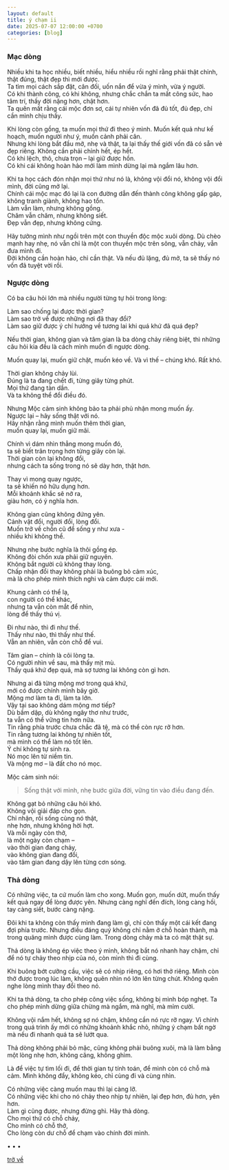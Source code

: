 ```yaml
---
layout: default
title: ý chạm ii
date: 2025-07-07 12:00:00 +0700
categories: [blog]
---
```


### Mạc dòng

Nhiều khi ta học nhiều, biết nhiều, hiểu nhiều rồi nghĩ rằng phải thật chỉnh, thật đúng, thật đẹp thì mới được.  
Ta tìm mọi cách sắp đặt, cân đối, uốn nắn để vừa ý mình, vừa ý người.  
Có khi thành công, có khi không, nhưng chắc chắn ta mất công sức, hao tâm trí, thấy đời nặng hơn, chật hơn.  
Ta quên mất rằng cái mộc đơn sơ, cái tự nhiên vốn đã đủ tốt, đủ đẹp, chỉ cần mình chịu thấy.

Khi lòng còn gồng, ta muốn mọi thứ đi theo ý mình. Muốn kết quả như kế hoạch, muốn người như ý, muốn cảnh phải cân.  
Nhưng khi lòng bắt đầu mở, nhẹ và thật, ta lại thấy thế giới vốn đã có sẵn vẻ đẹp riêng. Không cần phải chỉnh hết, ép hết.  
Có khi lệch, thô, chưa trọn – lại giữ được hồn.  
Có khi cái không hoàn hảo mới làm mình dừng lại mà ngắm lâu hơn.

Khi ta học cách đón nhận mọi thứ như nó là, không vội đổi nó, không vội đổi mình, đời cũng mở lại.  
Chính cái mộc mạc đó lại là con đường dẫn đến thành công không gấp gáp, không tranh giành, không hao tổn.  
Làm vẫn làm, nhưng không gồng.  
Chăm vẫn chăm, nhưng không siết.  
Đẹp vẫn đẹp, nhưng không cứng.

Hãy tưởng mình như ngồi trên một con thuyền độc mộc xuôi dòng. Dù chèo mạnh hay nhẹ, nó vẫn chỉ là một con thuyền mộc trên sông, vẫn chảy, vẫn đưa mình đi.  
Đời không cần hoàn hảo, chỉ cần thật. Và nếu đủ lặng, đủ mở, ta sẽ thấy nó vốn đã tuyệt vời rồi.

### Ngược dòng

Có ba câu hỏi lớn mà nhiều người từng tự hỏi trong lòng:

Làm sao chống lại được thời gian?  
Làm sao trở về được những nơi đã thay đổi?  
Làm sao giữ được ý chí hướng về tương lai khi quá khứ đã quá đẹp?  

Nếu thời gian, không gian và tâm gian là ba dòng chảy riêng biệt, thì những câu hỏi kia đều là cách mình muốn đi ngược dòng.  

Muốn quay lại, muốn giữ chặt, muốn kéo về.
Và vì thế – chúng khó. Rất khó.


Thời gian không chảy lùi.  
Đúng là ta đang chết đi, từng giây từng phút.  
Mọi thứ đang tàn dần.  
Và ta không thể đổi điều đó.  

Nhưng Mộc cảm sinh không bảo ta phải phủ nhận mong muốn ấy.  
Ngược lại – hãy sống thật với nó.  
Hãy nhận rằng mình muốn thêm thời gian,  
muốn quay lại, muốn giữ mãi.  

Chính vì dám nhìn thẳng mong muốn đó,  
ta sẽ biết trân trọng hơn từng giây còn lại.  
Thời gian còn lại không đổi,  
nhưng cách ta sống trong nó sẽ dày hơn, thật hơn.  

Thay vì mong quay ngược,  
ta sẽ khiến nó hữu dụng hơn.  
Mỗi khoảnh khắc sẽ nở ra,  
giàu hơn, có ý nghĩa hơn.  


Không gian cũng không đứng yên.  
Cảnh vật đổi, người đổi, lòng đổi.  
Muốn trở về chốn cũ để sống y như xưa -  
nhiều khi không thể.  

Nhưng nhẹ bước nghĩa là thôi gồng ép.  
Không đòi chốn xưa phải giữ nguyên.  
Không bắt người cũ không thay lòng.  
Chấp nhận đổi thay không phải là buông bỏ cảm xúc,  
mà là cho phép mình thích nghi và cảm được cái mới.  

Khung cảnh có thể lạ,  
con người có thể khác,  
nhưng ta vẫn còn mắt để nhìn,  
lòng để thấy thú vị.  

Đi như nào, thì đi như thế.  
Thấy như nào, thì thấy như thế.  
Vẫn an nhiên, vẫn còn chỗ để vui.  

Tâm gian – chính là cõi lòng ta.  
Có người nhìn về sau, mà thấy mịt mù.  
Thấy quá khứ đẹp quá, mà sợ tương lai không còn gì hơn.  

Nhưng ai đã từng mộng mơ trong quá khứ,  
mới có được chính mình bây giờ.  
Mộng mơ làm ta đi, làm ta lớn.  
Vậy tại sao không dám mộng mơ tiếp?  
Dù bầm dập, dù không ngây thơ như trước,  
ta vẫn có thể vững tin hơn nữa.    
Tin rằng phía trước chưa chắc đã tệ,
mà có thể còn rực rỡ hơn.  
Tin rằng tương lai không tự nhiên tốt,  
mà mình có thể làm nó tốt lên.  
Ý chí không tự sinh ra.  
Nó mọc lên từ niềm tin.  
Và mộng mơ – là đất cho nó mọc.  

Mộc cảm sinh nói:

> Sống thật với mình,
> nhẹ bước giữa đời,
> vững tin vào điều đang đến.

Không gạt bỏ những câu hỏi khó.  
Không vội giải đáp cho gọn.  
Chỉ nhận, rồi sống cùng nó thật,  
nhẹ hơn, nhưng không hời hợt.  
Và mỗi ngày còn thở,  
là một ngày còn chạm –  
vào thời gian đang chảy,  
vào không gian đang đổi,  
vào tâm gian đang dậy lên từng cơn sóng.

### Thả dòng

Có những việc, ta cứ muốn làm cho xong. Muốn gọn, muốn dứt, muốn thấy kết quả ngay để lòng được yên. Nhưng càng nghĩ đến đích, lòng càng hối, tay càng siết, bước càng nặng.  

Đôi khi ta không còn thấy mình đang làm gì, chỉ còn thấy một cái kết đang đợi phía trước. Nhưng điều đáng quý không chỉ nằm ở chỗ hoàn thành, mà trong quãng mình được cùng làm. Trong dòng chảy mà ta có mặt thật sự.

Thả dòng là không ép việc theo ý mình, không bắt nó nhanh hay chậm, chỉ để nó tự chảy theo nhịp của nó, còn mình thì đi cùng.  

Khi buông bớt cưỡng cầu, việc sẽ có nhịp riêng, có hơi thở riêng. Mình còn thở được trong lúc làm, không quên nhìn nó lớn lên từng chút. Không quên nghe lòng mình thay đổi theo nó.

Khi ta thả dòng, ta cho phép công việc sống, không bị mình bóp nghẹt. Ta cho phép mình dừng giữa chừng mà ngắm, mà nghĩ, mà mỉm cười.  

Không vội nắm hết, không sợ nó chậm, không cần nó rực rỡ ngay. Vì chính trong quá trình ấy mới có những khoảnh khắc nhỏ, những ý chạm bất ngờ mà nếu đi nhanh quá ta sẽ lướt qua.

Thả dòng không phải bỏ mặc, cũng không phải buông xuôi, mà là làm bằng một lòng nhẹ hơn, không căng, không ghìm.  

Là để việc tự tìm lối đi, để thời gian tự tính toán, để mình còn có chỗ mà cảm. Mình không đẩy, không kéo, chỉ cùng đi và cùng nhìn.

Có những việc càng muốn mau thì lại càng lỡ.  
Có những việc khi cho nó chảy theo nhịp tự nhiên, lại đẹp hơn, đủ hơn, yên hơn.  
Làm gì cũng được, nhưng đừng ghì. Hãy thả dòng.  
Cho mọi thứ có chỗ chảy,  
Cho mình có chỗ thở,  
Cho lòng còn dư chỗ để chạm vào chính đời mình.

• • •

[trở về](/)